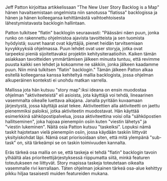 Jeff Patton kirjoittaa artikkelissaan "The New User Story Backlog is a Map" hänen havaitsemistaan ongelmista niin sanotussa "flatissa" backlogissa ja hänen ja hänen kolleegansa kehittämästä
vaihtoehtoisesta lähestymistavasta backlogin hallintaan.

Patton tulkitsee "flatin" backlogiin seuraavasti: "Päässäni näen puun, jonka runko on rakennettu ohjelmistoa ajavista tavoitteista ja sen tuomista hyödyistä; suuret haarat ovat käyttäjiä, pienet heidän
tarvitsemiaan kyvykkyyksiä ohjelmassa. Puun lehdet ovat user storyja, jotka ovat tarpeeksi pieniä sijoitettavaksi projektin kehitysiteraatioihin. Kaiken tämän asiakkaan tavoitteiden ymmärtämisen jälkeen
minusta tuntuu, että revimme puusta kaikki sen lehdet ja kokoamme ne säkkiin, jonka jälkeen kaadamme puun. Niin minä tulkitsen "flatin" backlogin." Tämän jälkeen Patton alkaa esitellä kolleegansa
kanssa kehiteltyä mallia backlogista, jossa ohjelman alkuperäinen konteksti ei unohdu matkan varrella.

Mallissa jota hän kutsuu "story map":iksi ideana on ensin muodostaa ohjelman "aktiviteeteistä" eli asioista, jota käyttäjä voi tehdä, lineaarinen vasemmalta oikealle luettava aikajana. Janalla pyritään
kuvaamaan järjestystä, jossa käyttäjä asiat tekee. Aktiviteettien alla aktiviteetti on jaettu pienemmiksi paloiksi, jotka aktiviteetin muodostavat. Hän käyttää esimerkkinä sähköpostipalvelua, jossa
aktiviteettina voisi olla "sähköpostien hallitseminen", joka hajoaa pienempiin osiin kuten "viestin lähetys" ja "viestin lukeminen". Näitä osia Patton kutsuu "taskeiksi". Lopuksi nämä taskit
hajotetaan vielä pienempiin osiin, jossa käydään taskiin liittyvät yksityiskohdat läpi. Nämä osat priorisoidaan siten, että mitä ylempänä "sub-task" on, sitä tärkeämpi se on taskin toimivuuden kannalta.

Eräs tärkeä osa mallia on se, että taskeja ei tehdä "flatin" backlogin tavoin ylhäältä alas prioriteettijärjestyksessä riippumatta siitä, minkä featuren toteutukseen ne liittyvät. Story mapissa taskeja
toteutetaan oikealta vasemmalle rivi kerrallaan. Täten ohjelman jokainen tärkeä osa-alue kehittyy pikku hiljaa tasaisesti muiden featureiden mukana.
